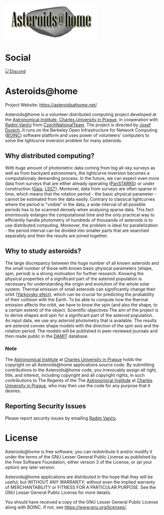 ![This is an image](/graphic_app/asteroids_logo_1.png)

# Social
[![Discord](https://img.shields.io/badge/discord-asteroidsathome-blue?logo=discord)](https://discord.gg/PDd5gkyJ4f)

# Asteroids@home

Project Website: https://asteroidsathome.net/

Asteroids@home is a volunteer distributed computing project developed at the [Astronomical Institute](http://astro.troja.mff.cuni.cz/index_en.html), [Charles University in Prague](http://www.cuni.cz/UKENG-1.html), in cooperation with [Radim Vančo](http://www.czechnationalteam.cz/?q=content/profily-kyong) from [CzechNationalTeam](http://www.czechnationalteam.cz/). The project is directed by [Josef Durech](http://www.mff.cuni.cz/toUTF8.en/fakulta/struktura/lide/2968.htm). It runs on the Berkeley Open Infrastructure for Network Computing ([BOINC](http://boinc.berkeley.edu/)) software platform and uses power of volunteers' computers to solve the lightcurve inversion problem for many asteroids.

## Why distributed computing?
With huge amount of photometric data coming from big all-sky surveys as well as from backyard astronomers, the lightcurve inversion becomes a computationaly demanding process. In the future, we can expect even more data from surveys that are either already operating ([PanSTARRS](http://pan-starrs.ifa.hawaii.edu/public/)) or under construction ([Gaia](http://www.esa.int/export/esaSC/120377_index_0_m.html), [LSST](http://www.lsst.org/lsst/)). Moreover, data from surveys are often sparse in time, which means that the rotation period - the basic physical parameter - cannot be estimated from the data easily. Contrary to classical lightcurves where the period is "visible" in the data, a wide interval of all possible periods has to be scanned densely when analysing sparse data. This fact enormously enlarges the computational time and the only practical way to efficiently handle photometry of hundreds of thousands of asteroids is to use distributed computing. Moreover, the problem is ideal for parallelization - the period interval can be divided into smaller parts that are searched separately and then the results are joined together.

## Why to study asteroids?
The large discrepancy between the huge number of all known asteroids and the small number of those with known basic physical parameters (shape, spin, period) is a strong motivation for further research.
Knowing the physical properties of a significant part of the asteroid population is necessary for understanding the origin and evolution of the whole solar system.
Thermal emission of small asteroids can significantly change their orbit ([Yarkovsky efect](http://en.wikipedia.org/wiki/Yarkovsky_effect)), which can be crucial for predicting the probability of their collision with the Earth. To be able to compute how the thermal emission affects the orbit, we have to know the spin (and also the shape, to a certain extent) of the object.
Scientific objectives
The aim of the project is to derive shapes and spin for a significant part of the asteroid population. As input data, we use any asteroid photometry that is available. The results are asteroid convex shape models with the direction of the spin axis and the rotation period. The models will be published in peer-reviewed journals and then made public in the [DAMIT](https://astro.troja.mff.cuni.cz/projects/damit/) database.

### Note
The [Astronomical Institute](http://astro.troja.mff.cuni.cz/index_en.html) at [Charles University in Prague](http://www.cuni.cz/UKENG-1.html) holds the copyright on all Asteroids@home applications source code. By submitting contributions to the Asteroids@home code, you irrevocably assign all right, title, and interest, including copyright and all copyright rights, in such contributions to The Regents of the The [Astronomical Institute](http://astro.troja.mff.cuni.cz/index_en.html) at [Charles University in Prague](http://www.cuni.cz/UKENG-1.html), who may then use the code for any purpose that it desires.

## Reporting Security Issues
Please report security issues by emailing
[Radim Vančo](mailto:radim.vanco@jifox.cz?subject=[Asteroids@home]%20Security%20Issues).

# License
Asteroids@home is free software; you can redistribute it and/or modify it
under the terms of the GNU Lesser General Public License
as published by the Free Software Foundation,
either version 3 of the License, or (at your option) any later version.

Asteroids@home applications are distributed in the hope that they will be useful,
but WITHOUT ANY WARRANTY; without even the implied warranty of
MERCHANTABILITY or FITNESS FOR A PARTICULAR PURPOSE.
See the GNU Lesser General Public License for more details.

You should have received a copy of the GNU Lesser General Public License
along with BOINC.  If not, see <https://www.gnu.org/licenses/>.